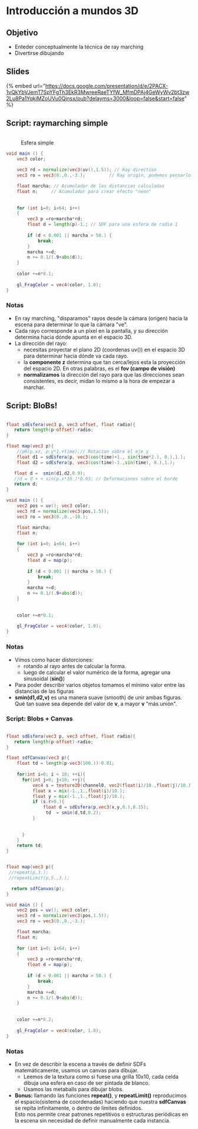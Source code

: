 # Introducción a mundos 3D

## Objetivo

* Enteder conceptualmente la técnica de ray marching
* Divertirse dibujando

## Slides

{% embed url="https://docs.google.com/presentation/d/e/2PACX-1vQkYbVJemT7SpYFgTh3EkR3MwreeRaeTYfW_MfmDPAj4GeWyWv2bt3zw2Lu8Pa1YqkiMZoUVu0Qjnsx/pub?delayms=3000&loop=false&start=false" %}

## Script: raymarching simple

<figure><img src="../../../../.gitbook/assets/the_force_2025_2_5_23_30_11.png" alt=""><figcaption><p>Esfera simple</p></figcaption></figure>

```glsl
void main () {
    vec3 color;
    
    vec3 rd = normalize(vec3(uv(),1.5)); // Ray direction
    vec3 ro = vec3(0.,0.,-3.);         // Ray origin, podemos pensarlo donde ponemos la cámara

    float marcha; // Acumulador de las distancias calculadas
    float n;     // Acumulador para crear efecto "neon"
    
    
    for (int i=0; i<64; i++)
    {
        vec3 p =ro+marcha*rd;
        float d = length(p)-1.; // SDF para una esfera de radio 1
        
        if (d < 0.001 || marcha > 50.) {
            break;
        } 
        marcha +=d;
        n += 0.1/(.9+abs(d));
    }
 
    color +=n*0.1;
    
    gl_FragColor = vec4(color, 1.0);
}
```

### Notas

* En ray marching,  "disparamos" rayos desde la cámara (origen) hacia la escena para determinar lo que la cámara "ve".
* Cada rayo corresponde a un píxel en la pantalla, y su dirección determina hacia dónde apunta en el espacio 3D.
* La dirección del rayo:
  * necesitas proyectar el plano 2D (coordenas uv()) en el espacio 3D para determinar hacia dónde va cada rayo.
  * la **componente z** determina que tan cerca/lejos esta la proyección del espacio 2D. En otras palabras, es el **fov (campo de visión)**
  * **normalizamos** la dirección del rayo para que las direcciones sean consistentes, es decir, midan lo mismo a la hora de empezar a marchar.

## Script: BloBs!

<figure><img src="../../../../.gitbook/assets/the_force_2025_2_5_23_45_48 (1).png" alt=""><figcaption></figcaption></figure>

```glsl
float sdEsfera(vec3 p, vec3 offset, float radio){
   return length(p-offset)-radio;
}

float map(vec3 p){
    //pR(p.xz, p.y*1.+time);// Rotacion sobre el eje y
    float d1 = sdEsfera(p, vec3(cos(time)+1., sin(time*2.), 0.),1.); 
    float d2 = sdEsfera(p, vec3(cos(time)-1.,sin(time), 0.),1.); 

   float d =  smin(d1,d2,0.9);
   //d = d + + sin(p.x*10.)*0.03; // Deformaciones sobre el borde
   return d;
}

void main () {
    vec2 pos = uv(); vec3 color;
    vec3 rd = normalize(vec3(pos,1.5));
    vec3 ro = vec3(0.,0.,-10.);

    float marcha; 
    float n;
    
    for (int i=0; i<64; i++)
    {
        vec3 p =ro+marcha*rd;
        float d = map(p); 
        
        if (d < 0.001 || marcha > 50.) {
            break;
        } 
        marcha +=d;
        n += 0.1/(.9+abs(d));
    }
    
 
    color +=n*0.1;
    
    gl_FragColor = vec4(color, 1.0);
}
```

### Notas

* Vimos como hacer distorciones:
  * &#x20;rotando al rayo antes de calcular la forma.
  * luego de calcular el valor numérico de la forma, agregar una sinusoidal (**sin()**)
* Para poder describir varios objetos tomamos el mínimo valor entre las distancias de las figuras
* **smin(d1,d2,v)** es una manera suave (smooth) de unir ambas figuras. Qué tan suave sea depende del valor de **v**, a mayor **v** "más unión".



### Script: Blobs + Canvas

<figure><img src="../../../../.gitbook/assets/the_force_2025_2_6_0_9_52.png" alt=""><figcaption></figcaption></figure>

```glsl
float sdEsfera(vec3 p, vec3 offset, float radio){
   return length(p-offset)-radio;
}

float sdfCanvas(vec3 p){
    float td = length(p-vec3(100.))-0.01;
    
    for(int i=0; i < 10; ++i){
      for(int j=0; j<10; ++j){
          vec4 s = texture2D(channel0, vec2(float(i)/10.,float(j)/10.)); 
          float x = mix(-1.,1.,float(i)/10.);
          float y = mix(-1.,1.,float(j)/10.);
          if (s.r>0.){
              float d = sdEsfera(p,vec3(x,y,0.),0.15);
               td  = smin(d,td,0.2);
          }
         
          
      }
    }
    return td;
}


float map(vec3 p){
 //repeat(p,3.);
 //repeatLimit(p,5.,3.);

  return sdfCanvas(p);
}

void main () {
    vec2 pos = uv(); vec3 color;
    vec3 rd = normalize(vec3(pos,1.5));
    vec3 ro = vec3(0.,0.,-3.);

    float marcha; 
    float n;
    
    for (int i=0; i<64; i++)
    {
        vec3 p =ro+marcha*rd;
        float d = map(p); 
        
        if (d < 0.001 || marcha > 50.) {
            break;
        } 
        marcha +=d;
        n += 0.1/(.9+abs(d));
    }
    
 
    color +=n*0.2;
    
    gl_FragColor = vec4(color, 1.0);
}
```

### Notas

* En vez de describir la escena a través de definir SDFs matemáticamente, usamos un canvas para dibujar.
  * Leemos de la textura como si fuese una grilla 10x10, cada celda dibuja una esfera en caso de ser pintada de blanco.
  * Usamos las metaballs para dibujar blobs.&#x20;
* **Bonus:** llamando las funciones **repeat()**, y **repeatLimit()** reproducimos el espacio(sistema de coordenadas) haciendo que nuestra **sdfCanvas** se repita infinitamente, o dentro de límites definidos. \
  Esto nos permite crear patrones repetitivos o estructuras periódicas en la escena sin necesidad de definir manualmente cada instancia.&#x20;

